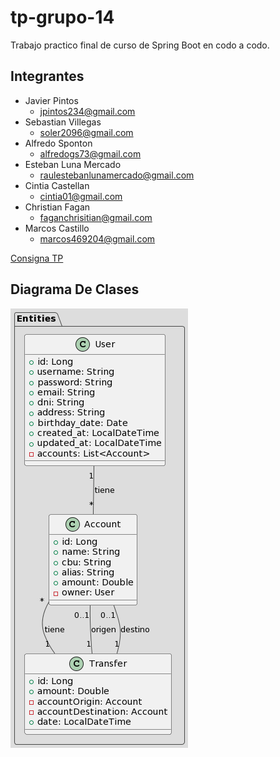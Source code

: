 # tp-grupo-14
 Trabajo practico final de curso de Spring Boot en codo a codo. 

## Integrantes
 - Javier Pintos 
    + jpintos234@gmail.com
 - Sebastian Villegas 
    + soler2096@gmail.com
 - Alfredo Sponton		
    + alfredogs73@gmail.com
 - Esteban Luna Mercado		
    + raulestebanlunamercado@gmail.com
 - Cintia Castellan	
    + cintia01@gmail.com
 - Christian Fagan 
    + faganchrisitian@gmail.com
 - Marcos Castillo 
    + marcos469204@gmail.com

[Consigna TP](https://docs.google.com/document/d/15ljs8u2IyY3z4DIlqwdiv1JeHFROX6x8/edit)

## Diagrama De Clases
![Diagrama De Clases](diagrama_de_clases.png)